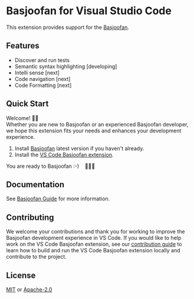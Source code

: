 # Basjoofan for Visual Studio Code

This extension provides support for the [Basjoofan](https://basjoofan.com).

## Features

* Discover and run tests
* Semantic syntax highlighting [developing]
* Intelli sense [next]
* Code navigation [next]
* Code Formatting [next]

## Quick Start

Welcome! 👋🏻<br/>
Whether you are new to Basjoofan or an experienced Basjoofan developer, we hope this
extension fits your needs and enhances your development experience.

1. Install [Basjoofan](https://basjoofan.com) latest version if you haven't already.
2. Install the [VS Code Basjoofan extension](https://marketplace.visualstudio.com/items?itemName=basjoofan.vscode).

You are ready to Basjoofan :-) &nbsp;&nbsp; 🎉🎉🎉

## Documentation

See [Basjoofan Guide](https://basjoofan.com) for more information.

## Contributing

We welcome your contributions and thank you for working to improve the Basjoofan
development experience in VS Code. If you would like to help work on the VS Code
Basjoofan extension, see our [contribution guide](https://basjoofan.com/contributing) to
learn how to build and run the VS Code Basjoofan extension locally and contribute to the project.

## License

[MIT](LICENSE-MIT) or [Apache-2.0](LICENSE-APACHE)